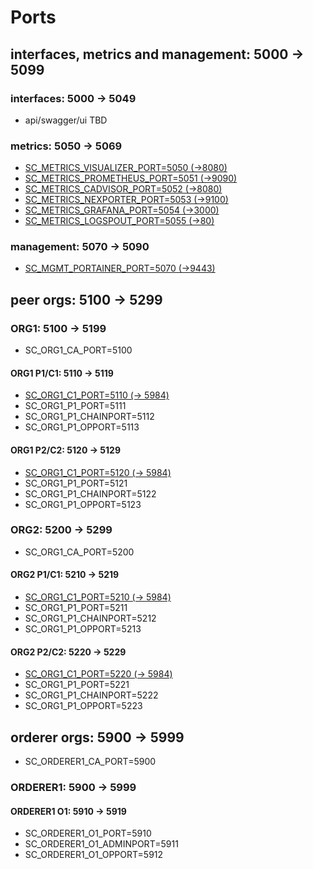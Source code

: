 # Ports

## interfaces, metrics and management: 5000 -> 5099

### interfaces: 5000 -> 5049

* api/swagger/ui TBD

### metrics: 5050 -> 5069

* [SC_METRICS_VISUALIZER_PORT=5050 (->8080)](http://35.158.186.93:5050)
* [SC_METRICS_PROMETHEUS_PORT=5051 (->9090)](http://35.158.186.93:5051)
* [SC_METRICS_CADVISOR_PORT=5052 (->8080)](http://35.158.186.93:5052)
* [SC_METRICS_NEXPORTER_PORT=5053 (->9100)](http://35.158.186.93:5053)
* [SC_METRICS_GRAFANA_PORT=5054 (->3000)](http://35.158.186.93:5054)
* [SC_METRICS_LOGSPOUT_PORT=5055 (->80)](http://35.158.186.93:5055/logs)

### management: 5070 -> 5090

* [SC_MGMT_PORTAINER_PORT=5070 (->9443)](https://35.158.186.93:5070)

## peer orgs: 5100 -> 5299

### ORG1: 5100 -> 5199

* SC_ORG1_CA_PORT=5100

#### ORG1 P1/C1: 5110 -> 5119

* [SC_ORG1_C1_PORT=5110 (-> 5984)](http://35.158.186.93:5110/_utils/#login)
* SC_ORG1_P1_PORT=5111
* SC_ORG1_P1_CHAINPORT=5112
* SC_ORG1_P1_OPPORT=5113

#### ORG1 P2/C2: 5120 -> 5129

* [SC_ORG1_C1_PORT=5120 (-> 5984)](http://35.158.186.93:5120/_utils/#login)
* SC_ORG1_P1_PORT=5121
* SC_ORG1_P1_CHAINPORT=5122
* SC_ORG1_P1_OPPORT=5123

### ORG2: 5200 -> 5299

* SC_ORG1_CA_PORT=5200

#### ORG2 P1/C1: 5210 -> 5219

* [SC_ORG1_C1_PORT=5210 (-> 5984)](http://35.158.186.93:5210/_utils/#login)
* SC_ORG1_P1_PORT=5211
* SC_ORG1_P1_CHAINPORT=5212
* SC_ORG1_P1_OPPORT=5213

#### ORG2 P2/C2: 5220 -> 5229

* [SC_ORG1_C1_PORT=5220 (-> 5984)](http://35.158.186.93:5220/_utils/#login)
* SC_ORG1_P1_PORT=5221
* SC_ORG1_P1_CHAINPORT=5222
* SC_ORG1_P1_OPPORT=5223

## orderer orgs: 5900 -> 5999

* SC_ORDERER1_CA_PORT=5900

### ORDERER1: 5900 -> 5999

#### ORDERER1 O1: 5910 -> 5919

* SC_ORDERER1_O1_PORT=5910
* SC_ORDERER1_O1_ADMINPORT=5911
* SC_ORDERER1_O1_OPPORT=5912
